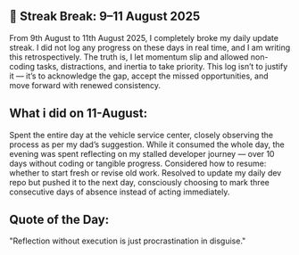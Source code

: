 ## 🚨 Streak Break: 9–11 August 2025 
From 9th August to 11th August 2025, I completely broke my daily update streak. I did not log any progress on these days in real time, and I am writing this retrospectively. The truth is, I let momentum slip and allowed non-coding tasks, distractions, and inertia to take priority. This log isn’t to justify it — it’s to acknowledge the gap, accept the missed opportunities, and move forward with renewed consistency.
## What i did on 11-August:
Spent the entire day at the vehicle service center, closely observing the process as per my dad’s suggestion. While it consumed the whole day, the evening was spent reflecting on my stalled developer journey — over 10 days without coding or tangible progress. Considered how to resume: whether to start fresh or revise old work. Resolved to update my daily dev repo but pushed it to the next day, consciously choosing to mark three consecutive days of absence instead of acting immediately.
## Quote of the Day:
"Reflection without execution is just procrastination in disguise."